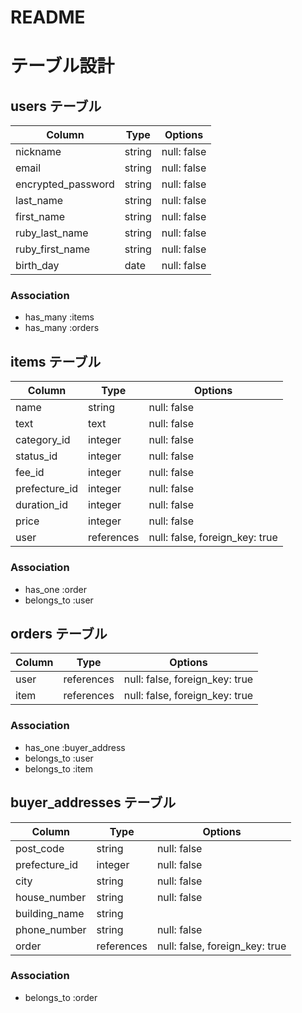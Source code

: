 # README

# テーブル設計

## users テーブル

| Column             | Type    | Options                   |
| ------------------ | ------- | ------------------------- |
| nickname           | string  | null: false               |
| email              | string  | null: false               |
| encrypted_password | string  | null: false               |
| last_name          | string  | null: false               |
| first_name         | string  | null: false               |
| ruby_last_name     | string  | null: false               |
| ruby_first_name    | string  | null: false               |
| birth_day          | date    | null: false               |


### Association

- has_many :items
- has_many :orders

## items テーブル

| Column        | Type       | Options                        |
| ------------- | ---------- | ------------------------------ |
| name          | string     | null: false                    |
| text          | text       | null: false                    |
| category_id   | integer    | null: false                    |
| status_id     | integer    | null: false                    |
| fee_id        | integer    | null: false                    |
| prefecture_id | integer    | null: false                    |
| duration_id   | integer    | null: false                    |
| price         | integer    | null: false                    |
| user          | references | null: false, foreign_key: true | 

### Association

- has_one :order
- belongs_to :user

## orders テーブル

| Column      | Type       | Options                        |
| ----------- | ---------- | ------------------------------ |
| user        | references | null: false, foreign_key: true |
| item        | references | null: false, foreign_key: true |

### Association

- has_one :buyer_address
- belongs_to :user
- belongs_to :item

## buyer_addresses テーブル

| Column         | Type       | Options                        |
| -------------- | ---------- | ------------------------------ |
| post_code      | string     | null: false                    |
| prefecture_id  | integer    | null: false                    |
| city           | string     | null: false                    |
| house_number   | string     | null: false                    |
| building_name  | string     |                                |
| phone_number   | string     | null: false                    |
| order          | references | null: false, foreign_key: true |

### Association

- belongs_to :order
